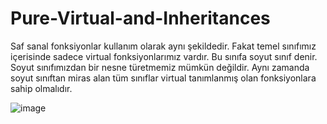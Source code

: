 # Pure-Virtual-and-Inheritances

Saf sanal fonksiyonlar kullanım olarak aynı şekildedir. Fakat temel sınıfımız içerisinde sadece virtual fonksiyonlarımız vardır. Bu sınıfa soyut sınıf denir.        Soyut sınıfımızdan bir nesne türetmemiz mümkün değildir. Aynı zamanda soyut sınıftan miras alan tüm sınıflar virtual tanımlanmış olan fonksiyonlara sahip olmalıdır.


![image](https://user-images.githubusercontent.com/37697321/173623126-75349de4-49f6-4498-9b4c-59bf377ac59d.png)
